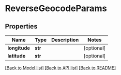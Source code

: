 # ReverseGeocodeParams

## Properties
Name | Type | Description | Notes
------------ | ------------- | ------------- | -------------
**longitude** | **str** |  | [optional] 
**latitude** | **str** |  | [optional] 

[[Back to Model list]](../README.md#documentation-for-models) [[Back to API list]](../README.md#documentation-for-api-endpoints) [[Back to README]](../README.md)

